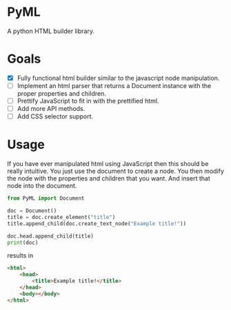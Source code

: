 # PyML
A python HTML builder library.


# Goals
- [x] Fully functional html builder similar to the javascript node manipulation.
- [ ] Implement an html parser that returns a Document instance with the proper properties and children.
- [ ] Prettify JavaScript to fit in with the prettified html.
- [ ] Add more API methods.
- [ ] Add CSS selector support.

# Usage
If you have ever manipulated html using JavaScript then this should be really intuitive.
You just use the document to create a node.
You then modify the node with the properties and children that you want.
And insert that node into the document.

```python
from PyML import Document

doc = Document()
title = doc.create_element("title")
title.append_child(doc.create_text_node("Example title!"))

doc.head.append_child(title)
print(doc)
```
results in
```html
<html>
    <head>
        <title>Example title!</title>
    </head>
    <body></body>
</html>
```
